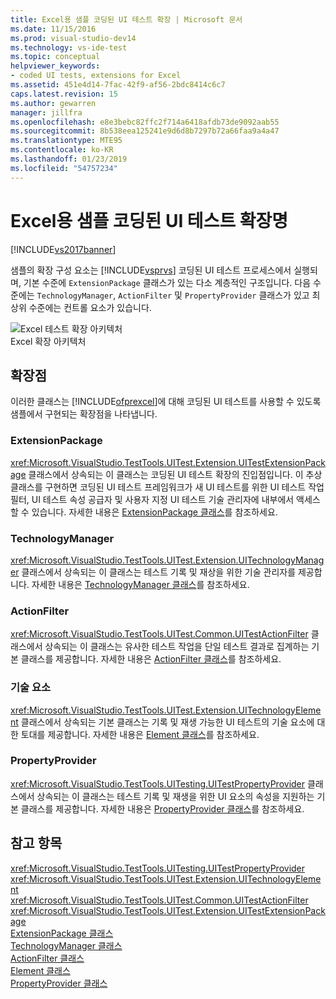 ```yaml
---
title: Excel용 샘플 코딩된 UI 테스트 확장 | Microsoft 문서
ms.date: 11/15/2016
ms.prod: visual-studio-dev14
ms.technology: vs-ide-test
ms.topic: conceptual
helpviewer_keywords:
- coded UI tests, extensions for Excel
ms.assetid: 451e4d14-7fac-42f9-af56-2bdc8414c6c7
caps.latest.revision: 15
ms.author: gewarren
manager: jillfra
ms.openlocfilehash: e8e3bebc82ffc2f714a6418afdb73de9092aab55
ms.sourcegitcommit: 8b538eea125241e9d6d8b7297b72a66faa9a4a47
ms.translationtype: MTE95
ms.contentlocale: ko-KR
ms.lasthandoff: 01/23/2019
ms.locfileid: "54757234"
---
```

# <a name="sample-coded-ui-test-extension-for-excel"></a>Excel용 샘플 코딩된 UI 테스트 확장명
[!INCLUDE[vs2017banner](../includes/vs2017banner.md)]

샘플의 확장 구성 요소는 [!INCLUDE[vsprvs](../includes/vsprvs-md.md)] 코딩된 UI 테스트 프로세스에서 실행되며, 기본 수준에 `ExtensionPackage` 클래스가 있는 다소 계층적인 구조입니다. 다음 수준에는 `TechnologyManager`, `ActionFilter` 및 `PropertyProvider` 클래스가 있고 최상위 수준에는 컨트롤 요소가 있습니다.  
  
 ![Excel 테스트 확장 아키텍처](../test/media/excel-extarch.png "Excel_ExtArch")  
Excel 확장 아키텍처  
  
## <a name="extension-points"></a>확장점  
 이러한 클래스는 [!INCLUDE[ofprexcel](../includes/ofprexcel-md.md)]에 대해 코딩된 UI 테스트를 사용할 수 있도록 샘플에서 구현되는 확장점을 나타냅니다.  
  
### <a name="extensionpackage"></a>ExtensionPackage  
 <xref:Microsoft.VisualStudio.TestTools.UITest.Extension.UITestExtensionPackage> 클래스에서 상속되는 이 클래스는 코딩된 UI 테스트 확장의 진입점입니다. 이 추상 클래스를 구현하면 코딩된 UI 테스트 프레임워크가 새 UI 테스트를 위한 UI 테스트 작업 필터, UI 테스트 속성 공급자 및 사용자 지정 UI 테스트 기술 관리자에 내부에서 액세스할 수 있습니다. 자세한 내용은 [ExtensionPackage 클래스](../test/sample-excel-extension-extensionpackage-class.md)를 참조하세요.  
  
### <a name="technologymanager"></a>TechnologyManager  
 <xref:Microsoft.VisualStudio.TestTools.UITest.Extension.UITechnologyManager> 클래스에서 상속되는 이 클래스는 테스트 기록 및 재상을 위한 기술 관리자를 제공합니다. 자세한 내용은 [TechnologyManager 클래스](../test/sample-excel-extension-technologymanager-class.md)를 참조하세요.  
  
### <a name="actionfilter"></a>ActionFilter  
 <xref:Microsoft.VisualStudio.TestTools.UITest.Common.UITestActionFilter> 클래스에서 상속되는 이 클래스는 유사한 테스트 작업을 단일 테스트 결과로 집계하는 기본 클래스를 제공합니다. 자세한 내용은 [ActionFilter 클래스](../test/sample-excel-extension-actionfilter-class.md)를 참조하세요.  
  
### <a name="technology-elements"></a>기술 요소  
 <xref:Microsoft.VisualStudio.TestTools.UITest.Extension.UITechnologyElement> 클래스에서 상속되는 기본 클래스는 기록 및 재생 가능한 UI 테스트의 기술 요소에 대한 토대를 제공합니다. 자세한 내용은 [Element 클래스](../test/sample-excel-extension-element-classes.md)를 참조하세요.  
  
### <a name="propertyprovider"></a>PropertyProvider  
 <xref:Microsoft.VisualStudio.TestTools.UITesting.UITestPropertyProvider> 클래스에서 상속되는 이 클래스는 테스트 기록 및 재생을 위한 UI 요소의 속성을 지원하는 기본 클래스를 제공합니다. 자세한 내용은 [PropertyProvider 클래스](../test/sample-excel-extension-propertyprovider-class.md)를 참조하세요.  
  
## <a name="see-also"></a>참고 항목  
 <xref:Microsoft.VisualStudio.TestTools.UITesting.UITestPropertyProvider>   
 <xref:Microsoft.VisualStudio.TestTools.UITest.Extension.UITechnologyElement>   
 <xref:Microsoft.VisualStudio.TestTools.UITest.Common.UITestActionFilter>   
 <xref:Microsoft.VisualStudio.TestTools.UITest.Extension.UITestExtensionPackage>   
 [ExtensionPackage 클래스](../test/sample-excel-extension-extensionpackage-class.md)   
 [TechnologyManager 클래스](../test/sample-excel-extension-technologymanager-class.md)   
 [ActionFilter 클래스](../test/sample-excel-extension-actionfilter-class.md)   
 [Element 클래스](../test/sample-excel-extension-element-classes.md)   
 [PropertyProvider 클래스](../test/sample-excel-extension-propertyprovider-class.md)
